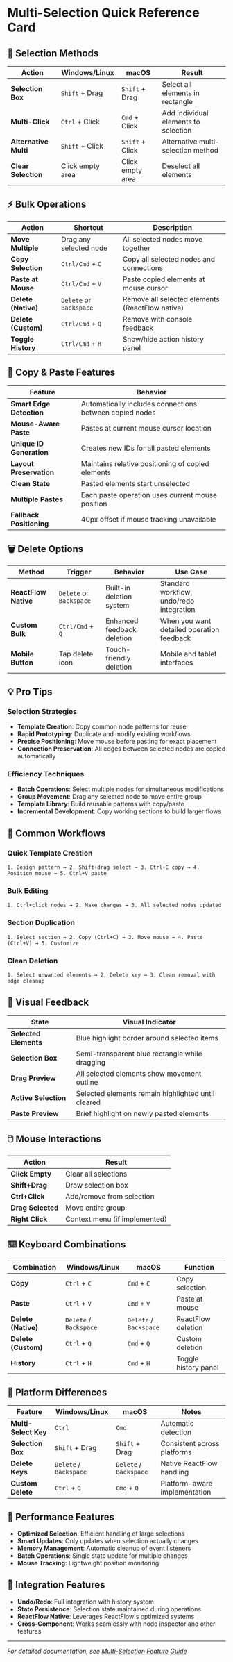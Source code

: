 # Multi-Selection Quick Reference Card

## 🎯 Selection Methods

| Action | Windows/Linux | macOS | Result |
|--------|---------------|-------|---------|
| **Selection Box** | `Shift` + Drag | `Shift` + Drag | Select all elements in rectangle |
| **Multi-Click** | `Ctrl` + Click | `Cmd` + Click | Add individual elements to selection |
| **Alternative Multi** | `Shift` + Click | `Shift` + Click | Alternative multi-selection method |
| **Clear Selection** | Click empty area | Click empty area | Deselect all elements |

## ⚡ Bulk Operations

| Action | Shortcut | Description |
|--------|----------|-------------|
| **Move Multiple** | Drag any selected node | All selected nodes move together |
| **Copy Selection** | `Ctrl/Cmd` + `C` | Copy all selected nodes and connections |
| **Paste at Mouse** | `Ctrl/Cmd` + `V` | Paste copied elements at mouse cursor |
| **Delete (Native)** | `Delete` or `Backspace` | Remove all selected elements (ReactFlow native) |
| **Delete (Custom)** | `Ctrl/Cmd` + `Q` | Remove with console feedback |
| **Toggle History** | `Ctrl/Cmd` + `H` | Show/hide action history panel |

## 🔄 Copy & Paste Features

| Feature | Behavior |
|---------|----------|
| **Smart Edge Detection** | Automatically includes connections between copied nodes |
| **Mouse-Aware Paste** | Pastes at current mouse cursor location |
| **Unique ID Generation** | Creates new IDs for all pasted elements |
| **Layout Preservation** | Maintains relative positioning of copied elements |
| **Clean State** | Pasted elements start unselected |
| **Multiple Pastes** | Each paste operation uses current mouse position |
| **Fallback Positioning** | 40px offset if mouse tracking unavailable |

## 🗑️ Delete Options

| Method | Trigger | Behavior | Use Case |
|--------|---------|----------|----------|
| **ReactFlow Native** | `Delete` or `Backspace` | Built-in deletion system | Standard workflow, undo/redo integration |
| **Custom Bulk** | `Ctrl/Cmd` + `Q` | Enhanced feedback deletion | When you want detailed operation feedback |
| **Mobile Button** | Tap delete icon | Touch-friendly deletion | Mobile and tablet interfaces |

## 💡 Pro Tips

### **Selection Strategies**
- **Template Creation**: Copy common node patterns for reuse
- **Rapid Prototyping**: Duplicate and modify existing workflows  
- **Precise Positioning**: Move mouse before pasting for exact placement
- **Connection Preservation**: All edges between selected nodes are copied automatically

### **Efficiency Techniques**
- **Batch Operations**: Select multiple nodes for simultaneous modifications
- **Group Movement**: Drag any selected node to move entire group
- **Template Library**: Build reusable patterns with copy/paste
- **Incremental Development**: Copy working sections to build larger flows

## 🎯 Common Workflows

### **Quick Template Creation**
```
1. Design pattern → 2. Shift+drag select → 3. Ctrl+C copy → 4. Position mouse → 5. Ctrl+V paste
```

### **Bulk Editing**
```
1. Ctrl+click nodes → 2. Make changes → 3. All selected nodes updated
```

### **Section Duplication**
```
1. Select section → 2. Copy (Ctrl+C) → 3. Move mouse → 4. Paste (Ctrl+V) → 5. Customize
```

### **Clean Deletion**
```
1. Select unwanted elements → 2. Delete key → 3. Clean removal with edge cleanup
```

## 🔧 Visual Feedback

| State | Visual Indicator |
|-------|------------------|
| **Selected Elements** | Blue highlight border around selected items |
| **Selection Box** | Semi-transparent blue rectangle while dragging |
| **Drag Preview** | All selected elements show movement outline |
| **Active Selection** | Selected elements remain highlighted until cleared |
| **Paste Preview** | Brief highlight on newly pasted elements |

## 🖱️ Mouse Interactions

| Action | Result |
|--------|--------|
| **Click Empty** | Clear all selections |
| **Shift+Drag** | Draw selection box |
| **Ctrl+Click** | Add/remove from selection |
| **Drag Selected** | Move entire group |
| **Right Click** | Context menu (if implemented) |

## ⌨️ Keyboard Combinations

| Combination | Windows/Linux | macOS | Function |
|-------------|---------------|-------|----------|
| **Copy** | `Ctrl` + `C` | `Cmd` + `C` | Copy selection |
| **Paste** | `Ctrl` + `V` | `Cmd` + `V` | Paste at mouse |
| **Delete (Native)** | `Delete` / `Backspace` | `Delete` / `Backspace` | ReactFlow deletion |
| **Delete (Custom)** | `Ctrl` + `Q` | `Cmd` + `Q` | Custom deletion |
| **History** | `Ctrl` + `H` | `Cmd` + `H` | Toggle history panel |

## 🔄 Platform Differences

| Feature | Windows/Linux | macOS | Notes |
|---------|---------------|-------|-------|
| **Multi-Select Key** | `Ctrl` | `Cmd` | Automatic detection |
| **Selection Box** | `Shift` + Drag | `Shift` + Drag | Consistent across platforms |
| **Delete Keys** | `Delete` / `Backspace` | `Delete` / `Backspace` | Native ReactFlow handling |
| **Custom Delete** | `Ctrl` + `Q` | `Cmd` + `Q` | Platform-aware implementation |

## 🚀 Performance Features

- **Optimized Selection**: Efficient handling of large selections
- **Smart Updates**: Only updates when selection actually changes
- **Memory Management**: Automatic cleanup of event listeners
- **Batch Operations**: Single state update for multiple changes
- **Mouse Tracking**: Lightweight position monitoring

## 🔧 Integration Features

- **Undo/Redo**: Full integration with history system
- **State Persistence**: Selection state maintained during operations
- **ReactFlow Native**: Leverages ReactFlow's optimized systems
- **Cross-Component**: Works seamlessly with node inspector and other features

---

*For detailed documentation, see [Multi-Selection Feature Guide](./multi-selection.md)* 